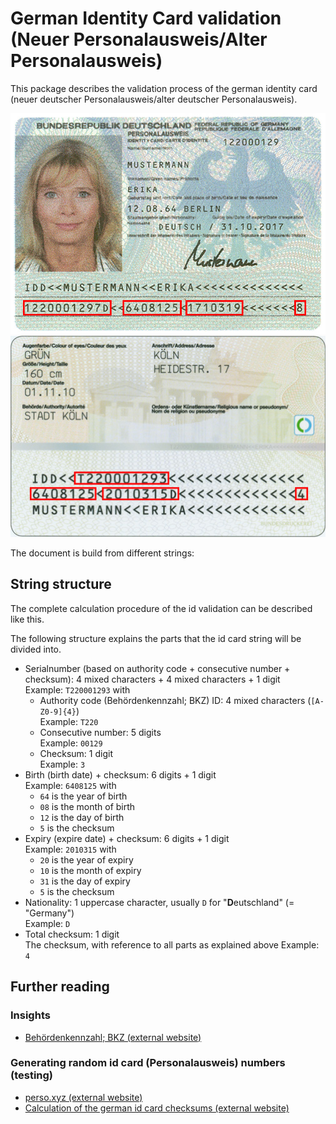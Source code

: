 # German Identity Card validation (Neuer Personalausweis/Alter Personalausweis)
This package describes the validation process of the german identity card
(neuer deutscher Personalausweis/alter deutscher Personalausweis).

![old idcard example](../../../art/idcard-old_mustermann_marked.jpeg)
![new idcard example](../../../art/idcard-new_mustermann_marked.jpeg)

The document is build from different strings:

## String structure
The complete calculation procedure of the id validation can be described like this.

The following structure explains the parts that the id card string will be divided into.

- Serialnumber (based on authority code + consecutive number + checksum): 4 mixed characters + 4 mixed characters + 1 digit<br>
  Example: `T220001293` with<br>
  - Authority code (Behördenkennzahl; BKZ) ID: 4 mixed characters (`[A-Z0-9]{4}`)<br>
    Example: `T220`
  - Consecutive number: 5 digits<br>
    Example: `00129`
  - Checksum: 1 digit<br>
    Example: `3`
- Birth (birth date) + checksum: 6 digits + 1 digit<br>
  Example: `6408125` with<br>
    - `64` is the year of birth
    - `08` is the month of birth 
    - `12` is the day of birth 
    - `5` is the checksum
- Expiry (expire date) + checksum: 6 digits + 1 digit<br>
  Example: `2010315` with<br>
    - `20` is the year of expiry
    - `10` is the month of expiry
    - `31` is the day of expiry
    - `5` is the checksum
- Nationality: 1 uppercase character, usually `D` for "**D**eutschland" (= "Germany")<br>
  Example: `D`
- Total checksum: 1 digit<br>
  The checksum, with reference to all parts as explained above
  Example: `4`


## Further reading

### Insights
- [Behördenkennzahl; BKZ (external website)](http://www.pruefziffernberechnung.de/Begleitdokumente/BKZ.shtml)

### Generating random id card (Personalausweis) numbers (testing)
- [perso.xyz (external website)](https://www.perso.xyz/)
- [Calculation of the german id card checksums (external website)](http://www.pruefziffernberechnung.de/P/Personalausweis-DE.shtml)
